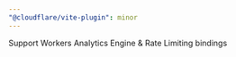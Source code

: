 ```yaml
---
"@cloudflare/vite-plugin": minor
---
```


Support Workers Analytics Engine & Rate Limiting bindings
